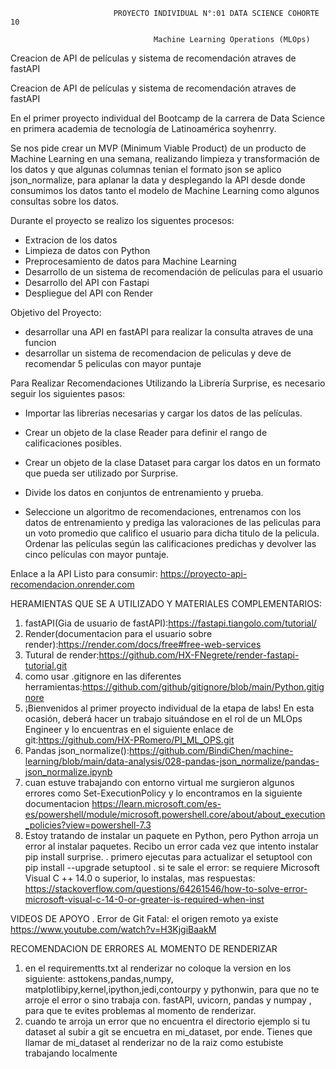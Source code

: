 

                           PROYECTO INDIVIDUAL N°:01 DATA SCIENCE COHORTE 10

                                    Machine Learning Operations (MLOps)

Creacion de API de películas y sistema de recomendación atraves de fastAPI

Creacion de API de películas y sistema de recomendación atraves de fastAPI

En el primer proyecto individual del Bootcamp de la carrera de  Data Science en primera academia de tecnología de Latinoamérica soyhenrry.

Se nos pide crear un MVP (Minimum Viable Product) de un producto de Machine Learning en una semana, realizando limpieza y transformación de los datos y que algunas columnas tenian el formato json se aplico json_normalize, para aplanar la data y desplegando la API desde donde consumimos los datos tanto el modelo de Machine Learning como algunos consultas sobre los datos.

Durante el proyecto se realizo los siguentes procesos:
- Extracion de los datos
- Limpieza de datos con Python
- Preprocesamiento de datos para Machine Learning
- Desarrollo de un sistema de recomendación de películas para el usuario
- Desarrollo del API con Fastapi
- Despliegue del API con Render

 Objetivo del Proyecto:
- desarrollar una API en fastAPI para realizar la consulta atraves de una funcion
- desarrollar un sistema de recomendacion de peliculas y deve de recomendar 5 peliculas con mayor puntaje

Para Realizar Recomendaciones Utilizando la Librería Surprise, es necesario seguir los siguientes pasos:

- Importar las librerías necesarias y cargar los datos de las películas.

- Crear un objeto de la clase Reader para definir el rango de calificaciones posibles.

- Crear un objeto de la clase Dataset para cargar los datos en un formato que pueda ser utilizado por Surprise.

-  Divide los datos en conjuntos de entrenamiento y prueba.

-  Seleccione un algoritmo de recomendaciones, entrenamos con los datos de entrenamiento y prediga las valoraciones de las peliculas para un voto promedio que califico el usuario para dicha titulo de la pelicula.
Ordenar las películas según las calificaciones predichas y devolver las cinco películas con mayor puntaje.

Enlace a la API Listo para consumir: https://proyecto-api-recomendacion.onrender.com

HERAMIENTAS QUE SE A UTILIZADO Y MATERIALES COMPLEMENTARIOS:

1. fastAPI(Gia de usuario de fastAPI):https://fastapi.tiangolo.com/tutorial/
2. Render(documentacion para el usuario sobre render):https://render.com/docs/free#free-web-services
3. Tutural de render:https://github.com/HX-FNegrete/render-fastapi-tutorial.git
4. como usar .gitignore en las diferentes herramientas:https://github.com/github/gitignore/blob/main/Python.gitignore 
5. ¡Bienvenidos al primer proyecto individual de la etapa de labs! En esta ocasión, deberá hacer un trabajo situándose en el rol de un MLOps Engineer y lo encuentras en el siguiente enlace de git:https://github.com/HX-PRomero/PI_ML_OPS.git
6. Pandas json_normalize():https://github.com/BindiChen/machine-learning/blob/main/data-analysis/028-pandas-json_normalize/pandas-json_normalize.ipynb
7. cuan estuve trabajando con entorno virtual me surgieron algunos errores como Set-ExecutionPolicy y lo encontramos en la siguiente 
   documentacion https://learn.microsoft.com/es-es/powershell/module/microsoft.powershell.core/about/about_execution_policies?view=powershell-7.3
 8. Estoy tratando de instalar un paquete en Python, pero Python arroja un error al instalar paquetes. Recibo un error cada vez que intento instalar pip install surprise.
  . primero ejecutas para actualizar el setuptool con pip install --upgrade setuptool
  . si te sale el error: se requiere Microsoft Visual C ++ 14.0 o superior, lo instalas, mas respuestas: https://stackoverflow.com/questions/64261546/how-to-solve-error-microsoft-visual-c-14-0-or-greater-is-required-when-inst 
   
   VIDEOS DE APOYO
   . Error de Git Fatal: el origen remoto ya existe https://www.youtube.com/watch?v=H3KjgiBaakM
   
   RECOMENDACION DE ERRORES AL MOMENTO DE RENDERIZAR 
   1. en el requirementts.txt al renderizar no coloque la version en los siguiente:
     asttokens,pandas,numpy, matplotlibipy,kernel,ipython,jedi,contourpy y pythonwin, para que no te arroje el error o sino trabaja con.
     fastAPI, uvicorn, pandas y numpay , para que te evites problemas al momento de renderizar.
   2. cuando te arroja un error que no encuentra el directorio ejemplo si tu dataset al subir a git se encuetra en mi_dataset, por ende.
    Tienes que llamar de mi_dataset al renderizar no de la raiz como estubiste trabajando localmente  


